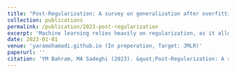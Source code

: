 ```yaml
---
title: "Post-Regularization: A survey on generalization after overfitting"
collection: publications
permalink: /publication/2023-post-regularization
excerpt: 'Machine learning relies heavily on regularization, as it allows better generalization to unknown data, even with imperfect optimization procedures and datasets. There are, however, major problems with regularization that have received little attention so far. Regularization methods are traditionally integrated inseparably into the training process, and adjusting their hyperparameters on a trained model usually requires retraining the model from scratch. Furthermore, with deep learning models becoming more complex and hard to train, the use of pre-trained models is becoming more common. We argue that being able to regularize machine learning models more efficiently is an increasingly viable concept, especially for pretrained models. This ideally requires the disentanglement of the regularization process from model training and being able to apply it as a post-processing step with little cost. There are subtle traces of this concept which we call \textit{Post-Regularization} in a wide range of existing works from several domains. However, there exists no unified view of this concept. In this work, we provide a novel taxonomy of regularization, from the perspective of the time it is introduced with respect to the model training. We hope that this work provides a foundation for future related work around \textit{Post-Regularization}.'
date: 2023-01-01
venue: 'yaramohamadi.github.io (In preperation, Target: JMLR)'
paperurl: ''
citation: 'YM Bahram, MA Sadeghi (2023). &quot;Post-Regularization: A survey on generalization after overfitting&quot; <i>yaramohamadi.github.io</i>'
---
```

